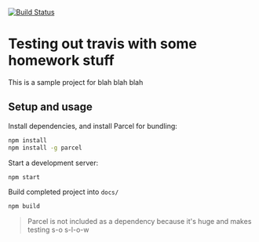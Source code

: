 [![Build Status](https://travis-ci.org/jsoma/testing-travis.svg?branch=master)](https://travis-ci.org/jsoma/testing-travis)

# Testing out travis with some homework stuff

This is a sample project for blah blah blah

## Setup and usage

Install dependencies, and install Parcel for bundling:

```bash
npm install
npm install -g parcel
```

Start a development server:

```bash
npm start
```

Build completed project into `docs/`

```bash
npm build
```

> Parcel is not included as a dependency because it's huge and makes testing s-o s-l-o-w